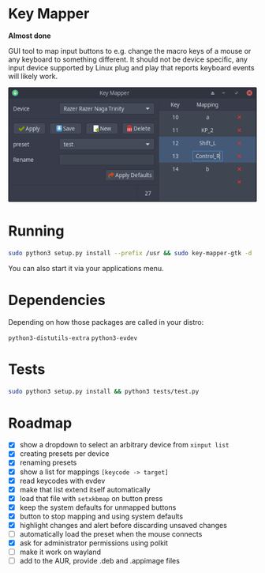 # Key Mapper

**Almost done**

GUI tool to map input buttons to e.g. change the macro keys of a mouse or
any keyboard to something different. It should not be device specific, any
input device supported by Linux plug and play that reports keyboard events
will likely work.

<p align="center">
    <img src="data/screenshot.png"/>
</p>

# Running

```bash
sudo python3 setup.py install --prefix /usr && sudo key-mapper-gtk -d
```

You can also start it via your applications menu.

# Dependencies

Depending on how those packages are called in your distro:

`python3-distutils-extra` `python3-evdev`

# Tests

```bash
sudo python3 setup.py install && python3 tests/test.py
```

# Roadmap

- [x] show a dropdown to select an arbitrary device from `xinput list`
- [x] creating presets per device
- [x] renaming presets
- [x] show a list for mappings `[keycode -> target]`
- [x] read keycodes with evdev
- [x] make that list extend itself automatically
- [x] load that file with `setxkbmap` on button press
- [x] keep the system defaults for unmapped buttons
- [x] button to stop mapping and using system defaults
- [x] highlight changes and alert before discarding unsaved changes
- [ ] automatically load the preset when the mouse connects
- [x] ask for administrator permissions using polkit
- [ ] make it work on wayland
- [ ] add to the AUR, provide .deb and .appimage files
